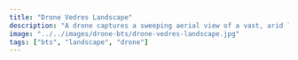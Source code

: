 ```yaml
---
title: "Drone Vedres Landscape"
description: "A drone captures a sweeping aerial view of a vast, arid landscape with rolling hills and a winding road, bathed in the warm light of sunrise or sunset."
image: "../../images/drone-bts/drone-vedres-landscape.jpg"
tags: ["bts", "landscape", "drone"] 
---
```

